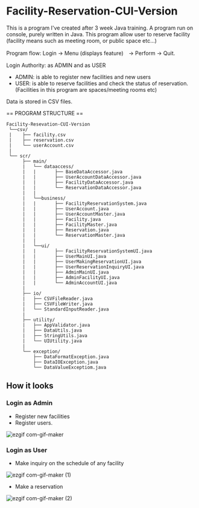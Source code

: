 # Facility-Reservation-CUI-Version

This is a program I've created after 3 week Java training. A program run on console, purely written in Java.
This program allow user to reserve facility (facility means such as meeting room, or public space etc...)

Program flow: Login → Menu (displays feature)　→ Perform → Quit.

Login Authority: as ADMIN and as USER
  * ADMIN: is able to register new facilities and new users
  * USER: is able to reserve facilities and check the status of reservation.
  (Facilities in this program are spaces/meeting rooms etc)
  
 Data is stored in CSV files.

== PROGRAM STRUCTURE == 
```
Facility-Resevation-CUI-Version
 └──csv/
 |    ├── facility.csv
 |    ├── reservation.csv
 |    └── userAccount.csv
 |      
 └── scr/
      ├── main/
      |   └── dataaccess/
      |   |       ├── BaseDataAccessor.java
      |   |       ├── UserAccountDataAccessor.java
      |   |       ├── FacilityDataAccessor.java 
      |   |       └── ReservationDataAccessor.java 
      |   |
      |   └──business/
      |   |       ├── FacilityReservationSystem.java      
      |   |       ├── UserAccount.java
      |   |       ├── UserAccountMaster.java
      |   |       ├── Facility.java
      |   |       ├── FacilityMaster.java
      |   |       ├── Reservation.java
      |   |       └── ReservationMaster.java      
      |   |
      |   └──ui/
      |   |       ├── FacilityReservationSystemUI.java      
      |   |       ├── UserMainUI.java
      |   |       ├── UserMakingReservationUI.java
      |   |       ├── UserReservationInquiryUI.java
      |   |       ├── AdminMainUI.java
      |   |       ├── AdminFacilityUI.java
      |   |       └── AdminAccountUI.java   
      |   
      ├── io/
      |   ├── CSVFileReader.java
      |   ├── CSVFileWriter.java
      |   └── StandardInputReader.java
      |
      ├── utility/
      |   ├── AppValidator.java
      |   ├── DataUtils.java
      |   ├── StringUtils.java      
      |   └── UIUtility.java
      |
      └── exception/
          ├── DataFormatException.java
          ├── DataIOException.java
          └── DataValueExceptiom.java
```
 
## How it looks
### Login as Admin

- Register new facilities
- Register users.


![ezgif com-gif-maker](https://user-images.githubusercontent.com/45198696/139791584-fba444f4-7c50-4ab9-87db-46138e23a5f5.gif)


### Login as User

- Make inquiry on the schedule of any facility

![ezgif com-gif-maker (1)](https://user-images.githubusercontent.com/45198696/139792476-9d748c23-9e91-4bae-be1a-8c3b0c78a506.gif)


- Make a reservation

![ezgif com-gif-maker (2)](https://user-images.githubusercontent.com/45198696/139792512-6759f922-8f77-43c1-ae62-c32fc09d321d.gif)
